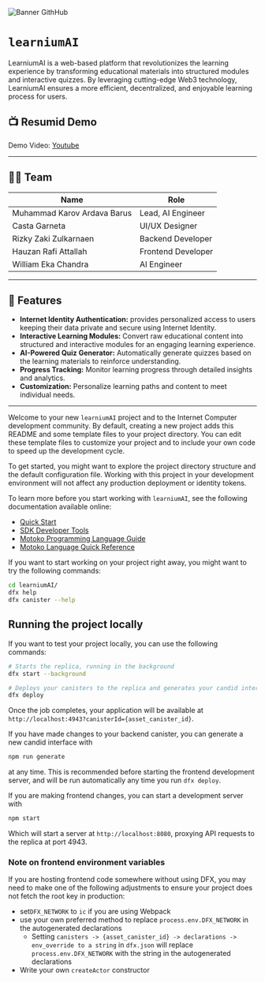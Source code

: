 ![Banner GithHub](https://github.com/user-attachments/assets/84b7eb8e-587e-48e7-aa3f-35c18983af6b)

# `learniumAI`

LearniumAI is a web-based platform that revolutionizes the learning experience by transforming educational materials into structured modules and interactive quizzes. By leveraging cutting-edge Web3 technology, LearniumAI ensures a more efficient, decentralized, and enjoyable learning process for users.

## 📺 Resumid Demo
Demo Video: [Youtube]()

---

## 🧑‍💻 Team

| **Name** | **Role** |
|---|---|
| Muhammad Karov Ardava Barus | Lead, AI Engineer |
| Casta Garneta | UI/UX Designer |
| Rizky Zaki Zulkarnaen | Backend Developer |
| Hauzan Rafi Attallah | Frontend Developer |
| William Eka Chandra | AI Engineer |

---

## 🚀 Features

- **Internet Identity Authentication:** provides personalized access to users keeping their data private and secure using Internet Identity.
- **Interactive Learning Modules:** Convert raw educational content into structured and interactive modules for an engaging learning experience.
- **AI-Powered Quiz Generator:** Automatically generate quizzes based on the learning materials to reinforce understanding.
- **Progress Tracking:** Monitor learning progress through detailed insights and analytics.
- **Customization:** Personalize learning paths and content to meet individual needs.

---

Welcome to your new `learniumAI` project and to the Internet Computer development community. By default, creating a new project adds this README and some template files to your project directory. You can edit these template files to customize your project and to include your own code to speed up the development cycle.

To get started, you might want to explore the project directory structure and the default configuration file. Working with this project in your development environment will not affect any production deployment or identity tokens.

To learn more before you start working with `learniumAI`, see the following documentation available online:

- [Quick Start](https://internetcomputer.org/docs/current/developer-docs/setup/deploy-locally)
- [SDK Developer Tools](https://internetcomputer.org/docs/current/developer-docs/setup/install)
- [Motoko Programming Language Guide](https://internetcomputer.org/docs/current/motoko/main/motoko)
- [Motoko Language Quick Reference](https://internetcomputer.org/docs/current/motoko/main/language-manual)

If you want to start working on your project right away, you might want to try the following commands:

```bash
cd learniumAI/
dfx help
dfx canister --help
```

## Running the project locally

If you want to test your project locally, you can use the following commands:

```bash
# Starts the replica, running in the background
dfx start --background

# Deploys your canisters to the replica and generates your candid interface
dfx deploy
```

Once the job completes, your application will be available at `http://localhost:4943?canisterId={asset_canister_id}`.

If you have made changes to your backend canister, you can generate a new candid interface with

```bash
npm run generate
```

at any time. This is recommended before starting the frontend development server, and will be run automatically any time you run `dfx deploy`.

If you are making frontend changes, you can start a development server with

```bash
npm start
```

Which will start a server at `http://localhost:8080`, proxying API requests to the replica at port 4943.

### Note on frontend environment variables

If you are hosting frontend code somewhere without using DFX, you may need to make one of the following adjustments to ensure your project does not fetch the root key in production:

- set`DFX_NETWORK` to `ic` if you are using Webpack
- use your own preferred method to replace `process.env.DFX_NETWORK` in the autogenerated declarations
  - Setting `canisters -> {asset_canister_id} -> declarations -> env_override to a string` in `dfx.json` will replace `process.env.DFX_NETWORK` with the string in the autogenerated declarations
- Write your own `createActor` constructor
